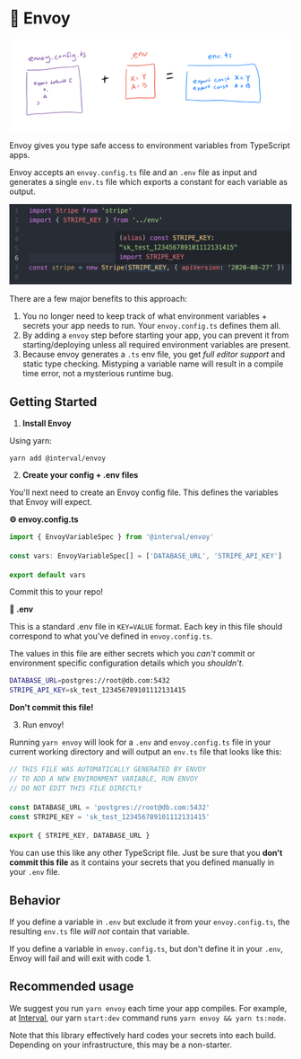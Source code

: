 # 🚛 Envoy

![How Envoy works](docs/about.png)

Envoy gives you type safe access to environment variables from TypeScript apps.

Envoy accepts an `envoy.config.ts` file and an `.env` file as input and generates a single `env.ts` file which exports a constant for each variable as output.

![Envoy in action](docs/usage.png)

There are a few major benefits to this approach:

1. You no longer need to keep track of what environment variables + secrets your app needs to run. Your `envoy.config.ts` defines them all.
2. By adding a `envoy` step before starting your app, you can prevent it from starting/deploying unless all required environment variables are present.
3. Because envoy generates a `.ts` env file, you get _full editor support_ and static type checking. Mistyping a variable name will result in a compile time error, not a mysterious runtime bug.

## Getting Started

1. **Install Envoy**

Using yarn:

```
yarn add @interval/envoy
```

2. **Create your config + .env files**

You'll next need to create an Envoy config file. This defines the variables that Envoy will expect.

**⚙️ envoy.config.ts**

```ts
import { EnvoyVariableSpec } from '@interval/envoy'

const vars: EnvoyVariableSpec[] = ['DATABASE_URL', 'STRIPE_API_KEY']

export default vars
```

Commit this to your repo!

**🔐 .env**

This is a standard .env file in `KEY=VALUE` format. Each key in this file should correspond to what you've defined in `envoy.config.ts`.

The values in this file are either secrets which you _can't_ commit or environment specific configuration details which you _shouldn't_.

```sh
DATABASE_URL=postgres://root@db.com:5432
STRIPE_API_KEY=sk_test_123456789101112131415
```

**Don't commit this file!**

3. Run envoy!

Running `yarn envoy` will look for a `.env` and `envoy.config.ts` file in your current working directory and will output an `env.ts` file that looks like this:

```ts
// THIS FILE WAS AUTOMATICALLY GENERATED BY ENVOY
// TO ADD A NEW ENVIRONMENT VARIABLE, RUN ENVOY
// DO NOT EDIT THIS FILE DIRECTLY

const DATABASE_URL = 'postgres://root@db.com:5432'
const STRIPE_KEY = 'sk_test_123456789101112131415'

export { STRIPE_KEY, DATABASE_URL }
```

You can use this like any other TypeScript file. Just be sure that you **don't commit this file** as it contains your secrets that you defined manually in your `.env` file.

## Behavior

If you define a variable in `.env` but exclude it from your `envoy.config.ts`, the resulting `env.ts` file _will not_ contain that variable.

If you define a variable in `envoy.config.ts`, but don't define it in your `.env`, Envoy will fail and will exit with code 1.

## Recommended usage

We suggest you run `yarn envoy` each time your app compiles. For example, at [Interval](https://interval.com), our yarn `start:dev` command runs `yarn envoy && yarn ts:node`.

Note that this library effectively hard codes your secrets into each build. Depending on your infrastructure, this may be a non-starter.
